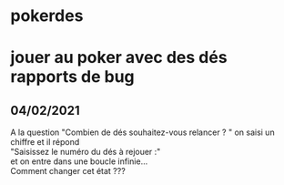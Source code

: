 # pokerdes
jouer au poker avec des dés
rapports de bug  
===============
04/02/2021
----------
A la question "Combien de dés souhaitez-vous relancer ? " on saisi un chiffre et il répond  
"Saisissez le numéro du dés à rejouer :"  
et on entre dans une boucle infinie...  
Comment changer cet état ???  

